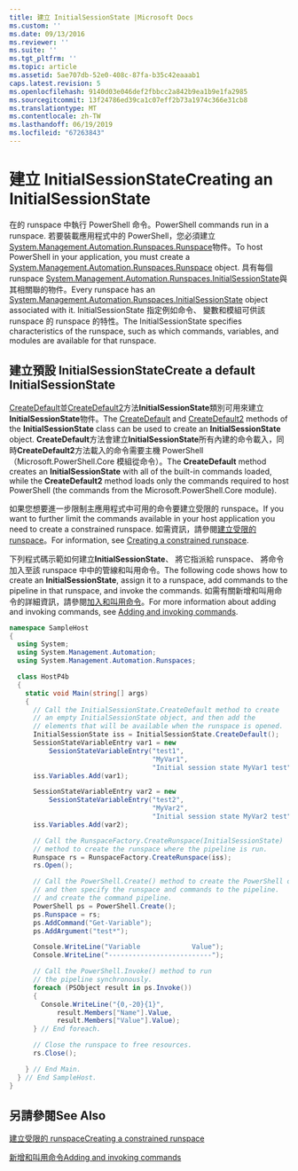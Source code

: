 ```yaml
---
title: 建立 InitialSessionState |Microsoft Docs
ms.custom: ''
ms.date: 09/13/2016
ms.reviewer: ''
ms.suite: ''
ms.tgt_pltfrm: ''
ms.topic: article
ms.assetid: 5ae707db-52e0-408c-87fa-b35c42eaaab1
caps.latest.revision: 5
ms.openlocfilehash: 9140d03e046def2fbbcc2a842b9ea1b9e1fa2985
ms.sourcegitcommit: 13f24786ed39ca1c07eff2b73a1974c366e31cb8
ms.translationtype: MT
ms.contentlocale: zh-TW
ms.lasthandoff: 06/19/2019
ms.locfileid: "67263843"
---
```

# <a name="creating-an-initialsessionstate"></a><span data-ttu-id="86490-102">建立 InitialSessionState</span><span class="sxs-lookup"><span data-stu-id="86490-102">Creating an InitialSessionState</span></span>

<span data-ttu-id="86490-103">在的 runspace 中執行 PowerShell 命令。</span><span class="sxs-lookup"><span data-stu-id="86490-103">PowerShell commands run in a runspace.</span></span>
<span data-ttu-id="86490-104">若要裝載應用程式中的 PowerShell，您必須建立[System.Management.Automation.Runspaces.Runspace](/dotnet/api/System.Management.Automation.Runspaces.Runspace)物件。</span><span class="sxs-lookup"><span data-stu-id="86490-104">To host PowerShell in your application, you must create a [System.Management.Automation.Runspaces.Runspace](/dotnet/api/System.Management.Automation.Runspaces.Runspace) object.</span></span>
<span data-ttu-id="86490-105">具有每個 runspace [System.Management.Automation.Runspaces.InitialSessionState](/dotnet/api/System.Management.Automation.Runspaces.InitialSessionState)與其相關聯的物件。</span><span class="sxs-lookup"><span data-stu-id="86490-105">Every runspace has an [System.Management.Automation.Runspaces.InitialSessionState](/dotnet/api/System.Management.Automation.Runspaces.InitialSessionState) object associated with it.</span></span>
<span data-ttu-id="86490-106">InitialSessionState 指定例如命令、 變數和模組可供該 runspace 的 runspace 的特性。</span><span class="sxs-lookup"><span data-stu-id="86490-106">The InitialSessionState specifies characteristics of the runspace, such as which commands, variables, and modules are available for that runspace.</span></span>

## <a name="create-a-default-initialsessionstate"></a><span data-ttu-id="86490-107">建立預設 InitialSessionState</span><span class="sxs-lookup"><span data-stu-id="86490-107">Create a default InitialSessionState</span></span>

<span data-ttu-id="86490-108">[CreateDefault](/dotnet/api/System.Management.Automation.Runspaces.InitialSessionState.CreateDefault)並[CreateDefault2](/dotnet/api/System.Management.Automation.Runspaces.InitialSessionState.CreateDefault2)方法**InitialSessionState**類別可用來建立**InitialSessionState**物件。</span><span class="sxs-lookup"><span data-stu-id="86490-108">The [CreateDefault](/dotnet/api/System.Management.Automation.Runspaces.InitialSessionState.CreateDefault) and [CreateDefault2](/dotnet/api/System.Management.Automation.Runspaces.InitialSessionState.CreateDefault2) methods of the **InitialSessionState** class can be used to create an **InitialSessionState** object.</span></span>
<span data-ttu-id="86490-109">**CreateDefault**方法會建立**InitialSessionState**所有內建的命令載入，同時**CreateDefault2**方法載入的命令需要主機 PowerShell （Microsoft.PowerShell.Core 模組從命令）。</span><span class="sxs-lookup"><span data-stu-id="86490-109">The **CreateDefault** method creates an **InitialSessionState** with all of the built-in commands loaded, while the **CreateDefault2** method loads only the commands required to host PowerShell (the commands from the Microsoft.PowerShell.Core module).</span></span>

<span data-ttu-id="86490-110">如果您想要進一步限制主應用程式中可用的命令要建立受限的 runspace。</span><span class="sxs-lookup"><span data-stu-id="86490-110">If you want to further limit the commands available in your host application you need to create a constrained runspace.</span></span>
<span data-ttu-id="86490-111">如需資訊，請參閱[建立受限的 runspace](creating-a-constrained-runspace.md)。</span><span class="sxs-lookup"><span data-stu-id="86490-111">For information, see [Creating a constrained runspace](creating-a-constrained-runspace.md).</span></span>

<span data-ttu-id="86490-112">下列程式碼示範如何建立**InitialSessionState**、 將它指派給 runspace、 將命令加入至該 runspace 中中的管線和叫用命令。</span><span class="sxs-lookup"><span data-stu-id="86490-112">The following code shows how to create an **InitialSessionState**, assign it to a runspace, add commands to the pipeline in that runspace, and invoke the commands.</span></span>
<span data-ttu-id="86490-113">如需有關新增和叫用命令的詳細資訊，請參閱[加入和叫用命令](adding-and-invoking-commands.md)。</span><span class="sxs-lookup"><span data-stu-id="86490-113">For more information about adding and invoking commands, see [Adding and invoking commands](adding-and-invoking-commands.md).</span></span>

```csharp
namespace SampleHost
{
  using System;
  using System.Management.Automation;
  using System.Management.Automation.Runspaces;

  class HostP4b
  {
    static void Main(string[] args)
    {
      // Call the InitialSessionState.CreateDefault method to create
      // an empty InitialSessionState object, and then add the
      // elements that will be available when the runspace is opened.
      InitialSessionState iss = InitialSessionState.CreateDefault();
      SessionStateVariableEntry var1 = new
          SessionStateVariableEntry("test1",
                                    "MyVar1",
                                    "Initial session state MyVar1 test");
      iss.Variables.Add(var1);

      SessionStateVariableEntry var2 = new
          SessionStateVariableEntry("test2",
                                    "MyVar2",
                                    "Initial session state MyVar2 test");
      iss.Variables.Add(var2);

      // Call the RunspaceFactory.CreateRunspace(InitialSessionState)
      // method to create the runspace where the pipeline is run.
      Runspace rs = RunspaceFactory.CreateRunspace(iss);
      rs.Open();

      // Call the PowerShell.Create() method to create the PowerShell object,
      // and then specify the runspace and commands to the pipeline.
      // and create the command pipeline.
      PowerShell ps = PowerShell.Create();
      ps.Runspace = rs;
      ps.AddCommand("Get-Variable");
      ps.AddArgument("test*");

      Console.WriteLine("Variable             Value");
      Console.WriteLine("--------------------------");

      // Call the PowerShell.Invoke() method to run
      // the pipeline synchronously.
      foreach (PSObject result in ps.Invoke())
      {
        Console.WriteLine("{0,-20}{1}",
            result.Members["Name"].Value,
            result.Members["Value"].Value);
      } // End foreach.

      // Close the runspace to free resources.
      rs.Close();

    } // End Main.
  } // End SampleHost.
}
```

## <a name="see-also"></a><span data-ttu-id="86490-114">另請參閱</span><span class="sxs-lookup"><span data-stu-id="86490-114">See Also</span></span>

[<span data-ttu-id="86490-115">建立受限的 runspace</span><span class="sxs-lookup"><span data-stu-id="86490-115">Creating a constrained runspace</span></span>](creating-a-constrained-runspace.md)

[<span data-ttu-id="86490-116">新增和叫用命令</span><span class="sxs-lookup"><span data-stu-id="86490-116">Adding and invoking commands</span></span>](adding-and-invoking-commands.md)
